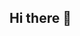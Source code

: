 ## Hi there 👋

<!--
**anosarpong/anosarpong** is a ✨ _special_ ✨ repository because its `README.md` (this file) appears on your GitHub profile.

Here are some ideas to get you started:

- 🔭 I’m currently working on ...
- 🌱 I’m currently learning AlX VA
- 👯 I’m looking to collaborate on ...
- 🤔 I’m looking for help with ...
- 💬 Ask me about ALX course
- 📫 How to reach me: 0501309390
- 😄 Pronouns: his/him
- ⚡ Fun fact: Kilimanjaro is the greatest mountain you will ever see on earth
-->
